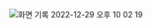 ![화면 기록 2022-12-29 오후 10 02 19](https://user-images.githubusercontent.com/48711263/209954997-26ea287e-e2fb-473b-a00f-ae3fca240ce9.gif)
